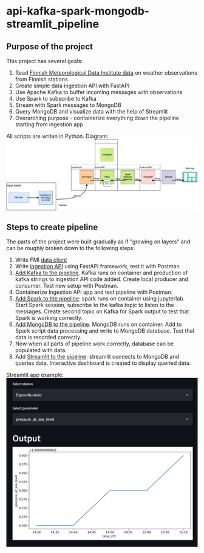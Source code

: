 # api-kafka-spark-mongodb-streamlit_pipeline
## Purpose of the project

This project has several goals:

1. Read [Finnish Meteorological Data Institute data](https://en.ilmatieteenlaitos.fi/open-data) on weather observations from Finnish stations
2. Create simple data ingestion API with FastAPI
3. Use Apache Kafka to buffer incoming messages with observations
4. Use Spark to subscribe to Kafka
5. Stream with Spark messages to MongoDB
6. Query MongoDB and visualize data with the help of Streamlit
7. Overarching purpose - containerize everything down the pipeline starting from ingestion app

All scripts are writen in Python.
Diagram:
![diagram](./pipeline_diagram.jpg)

## Steps to create pipeline

The parts of the project were built gradually as if "growing on layers" and can be roughly broken down to the following steps:
1. Write FMI [data client](https://github.com/ksenia-tabakova/api-kafka-spark-mongodb-streamlit_pipeline/tree/main/fmi-client)
2. Write [ingestion API](https://github.com/ksenia-tabakova/api-kafka-spark-mongodb-streamlit_pipeline/tree/main/ingestion%20API) using FastAPI framework; test it with Postman
3. [Add Kafka to the pipeline](https://github.com/ksenia-tabakova/api-kafka-spark-mongodb-streamlit_pipeline/tree/main/Kafka). Kafka runs on container and production of kafka strings to ingestion API code added. Create local producer and consumer. Test new setup with Postman.
5. Containerize Ingestion API app and test pipeline with Postman.
6. [Add Spark to the pipeline](https://github.com/ksenia-tabakova/api-kafka-spark-mongodb-streamlit_pipeline/tree/main/Spark): spark runs on container using jupyterlab. Start Spark session, subscribe to the kafka topic to listen to the messages. Create second topic on Kafka for Spark output to test that Spark is working correctly.
7. [Add MongoDB to the pipeline](https://github.com/ksenia-tabakova/api-kafka-spark-mongodb-streamlit_pipeline/tree/main/MongoDB). MongoDB runs on container. Add to Spark script data processing and write to MongoDB database. Test that data is recorded correctly.
8. Now when all parts of pipeline work correctly, database can be populated with data. 
9. Add [Streamlit to the pipeline](https://github.com/ksenia-tabakova/api-kafka-spark-mongodb-streamlit_pipeline/tree/main/Streamlit): streamlit connects to MongoDB and queries data. Interactive dashboard is created to display queried data. 

Streamlit app example:
![streamlit](./Streamlit/streamlit-app-screenshot.png)
